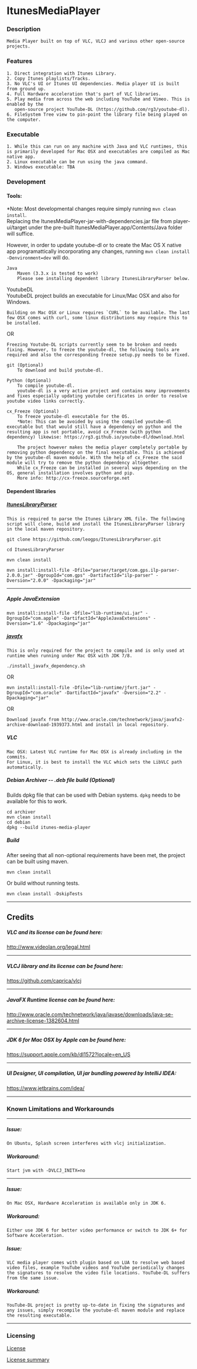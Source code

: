 ItunesMediaPlayer
===================

### Description

    Media Player built on top of VLC, VLCJ and various other open-source projects.

### Features

    1. Direct integration with Itunes Library.
    2. Copy Itunes playlists/Tracks.
    3. No VLC's UI or Itunes UI dependencies. Media player UI is built from ground up.
    4. Full Hardware acceleration that's part of VLC libraries.
    5. Play media from across the web including YouTube and Vimeo. This is enabled by the
       open-source project YouTube-DL (https://github.com/rg3/youtube-dl).
    6. FileSystem Tree view to pin-point the library file being played on the computer.

### Executable
    1. While this can run on any machine with Java and VLC runtimes, this is primarily developed for Mac OSX and executables are compiled as Mac native app.
    2. Linux executable can be run using the java command.            
    3. Windows executable: TBA 

### Development

#### Tools:    

*Note: Most developmental changes require simply running `mvn clean install`.    
Replacing the ItunesMediaPlayer-jar-with-dependencies.jar file from player-ui/target under the pre-built ItunesMediaPlayer.app/Contents/Java folder will suffice.
    
However, in order to update youtube-dl or to create the Mac OS X native app programattically incorporating any changes, running `mvn clean install -Denvironment=dev` will do.
    
    Java
        Maven (3.3.x is tested to work)
        Please see installing dependent library ItunesLibraryParser below.
    
YoutubeDL    
    YoutubeDL project builds an executable for Linux/Mac OSX and also for Windows.
    
    Building on Mac OSX or Linux requires `CURL` to be available. The last few OSX comes with curl, some linux distributions may require this to be installed. 
        
OR
    
    Freezing Youtube-DL scripts currently seem to be broken and needs fixing. However, to freeze the youtube-dl, the following tools are required and also the corresponding freeze setup.py needs to be fixed. 
    
    git (Optional)
        To download and build youtube-dl.
                
    Python (Optional)
        To compile youtube-dl.
        youtube-dl is a very active project and contains many improvements and fixes especially updating youtube cerificates in order to resolve youtube video links correctly.
        
    cx_Freeze (Optional)
        To freeze youtube-dl executable for the OS. 
        *Note: This can be avoided by using the compiled youtube-dl executable but that would still have a dependency on python and the resulting app is not portable, avoid cx_Freeze (with python dependency) likewise: https://rg3.github.io/youtube-dl/download.html
        
        The project however makes the media player completely portable by removing python dependency on the final executable. This is achieved by the youtube-dl maven module. With the help of cx_Freeze the said module will try to remove the python dependency altogether.
        While cx_Freeze can be installed in several ways depending on the OS, general installation involves python and pip. 
        More info: http://cx-freeze.sourceforge.net

        
#### Dependent libraries
##### [ItunesLibraryParser](https://github.com/leogps/ItunesLibraryParser)
        
    This is required to parse the Itunes Library XML file. The following script will clone, build and install the ItunesLibraryParser library in the local maven repository. 

`git clone https://github.com/leogps/ItunesLibraryParser.git`

`cd ItunesLibraryParser`

`mvn clean install`

`mvn install:install-file -Dfile="parser/target/com.gps.ilp-parser-2.0.0.jar" -DgroupId="com.gps" -DartifactId="ilp-parser" -Dversion="2.0.0" -Dpackaging="jar"`

---

##### Apple JavaExtension
`mvn install:install-file -Dfile="lib-runtime/ui.jar" -DgroupId="com.apple" -DartifactId="AppleJavaExtensions" -Dversion="1.6" -Dpackaging="jar"`

##### [javafx](http://www.oracle.com/technetwork/java/javafx2-archive-download-1939373.html)

    This is only required for the project to compile and is only used at runtime when running under Mac OSX with JDK 7/8.

`./install_javafx_dependency.sh`

OR
        
`mvn install:install-file -Dfile="lib-runtime/jfxrt.jar" -DgroupId="com.oracle" -DartifactId="javafx" -Dversion="2.2" -Dpackaging="jar"`

OR

    Download javafx from http://www.oracle.com/technetwork/java/javafx2-archive-download-1939373.html and install in local repository.

##### VLC
    Mac OSX: Latest VLC runtime for Mac OSX is already including in the commits.
    For Linux, it is best to install the VLC which sets the LibVLC path automatically.  

##### Debian Archiver -- .deb file build (Optional)
Builds dpkg file that can be used with Debian systems. `dpkg` needs to be available for this to work. 

    cd archiver
    mvn clean install
    cd debian
    dpkg --build itunes-media-player


##### Build
After seeing that all non-optional requirements have been met, the project can be built using maven.
 
    mvn clean install
    
Or build without running tests.
    
    mvn clean install -DskipTests

---
       
Credits
---

##### VLC and its license can be found here:
http://www.videolan.org/legal.html

---

##### VLCJ library and its license can be found here:
https://github.com/caprica/vlcj

---

##### JavaFX Runtime license can be found here:
http://www.oracle.com/technetwork/java/javase/downloads/java-se-archive-license-1382604.html

---

##### JDK 6 for Mac OSX by Apple can be found here:
https://support.apple.com/kb/dl1572?locale=en_US

---

##### UI Designer, UI compilation, UI jar bundling powered by IntelliJ IDEA:
https://www.jetbrains.com/idea/
 
---

### Known Limitations and Workarounds

---

##### Issue:
    On Ubuntu, Splash screen interferes with vlcj initialization.
##### Workaround: 
    Start jvm with -DVLCJ_INITX=no 

---

##### Issue: 
    On Mac OSX, Hardware Acceleration is available only in JDK 6.
##### Workaround: 
    Either use JDK 6 for better video performance or switch to JDK 6+ for Software Acceleration.

##### Issue: 
    VLC media player comes with plugin based on LUA to resolve web based video files, example YouTube videos and YouTube periodically changes the signatures to resolve the video file locations. YouTube-DL suffers from the same issue.
##### Workaround:
    YouTube-DL project is pretty up-to-date in fixing the signatures and any issues, simply recompile the youtube-dl maven module and replace the resulting executable.

---

### Licensing

[License](http://creativecommons.org/licenses/by/4.0/legalcode)

[License summary](http://creativecommons.org/licenses/by/4.0/)
